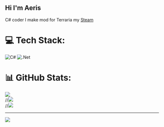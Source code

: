 ## Hi I'm Aeris

C# coder
I make mod for Terraria my [Steam](https://steamcommunity.com/profiles/76561199477207706/)<br/>

# 💻 Tech Stack:
![C#](https://img.shields.io/badge/c%23-%23239120.svg?style=for-the-badge&logo=csharp&logoColor=white) ![.Net](https://img.shields.io/badge/.NET-5C2D91?style=for-the-badge&logo=.net&logoColor=white)
# 📊 GitHub Stats:
![](https://github-readme-stats.vercel.app/api?username=Sernk&theme=dark&hide_border=false&include_all_commits=false&count_private=false)<br/>
//![](https://nirzak-streak-stats.vercel.app/?user=Sernk&theme=dark&hide_border=false)<br/>
//![](https://github-readme-stats.vercel.app/api/top-langs/?username=Sernk&theme=dark&hide_border=false&include_all_commits=false&count_private=false&layout=compact)

---
[![](https://visitcount.itsvg.in/api?id=Sernk&icon=0&color=0)](https://visitcount.itsvg.in)

<!-- Proudly created with GPRM ( https://gprm.itsvg.in ) -->
